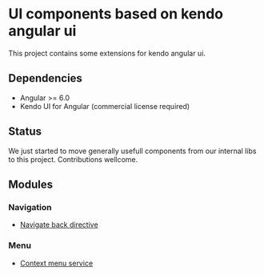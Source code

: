# UI components based on kendo angular ui

This project contains some extensions for kendo angular ui.

## Dependencies

* Angular >= 6.0
* Kendo UI for Angular (commercial license required)

## Status

We just started to move generally usefull components from our internal libs to this project. Contributions wellcome.

## Modules

### Navigation

* [Navigate back directive](docs/back-directive.md)

### Menu

* [Context menu service](docs/context-menu-service.md)